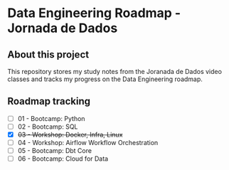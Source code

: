 # Data Engineering Roadmap - Jornada de Dados

## About this project
This repository stores my study notes from the Joranada de Dados video classes and tracks my progress on the Data Engineering roadmap.

## Roadmap tracking
- [ ] 01 - Bootcamp: Python
- [ ] 02 - Bootcamp: SQL
- [x] ~~03 - Workshop: Docker, Infra, Linux~~
- [ ] 04 - Workshop: Airflow Workflow Orchestration
- [ ] 05 - Bootcamp: Dbt Core
- [ ] 06 - Bootcamp: Cloud for Data